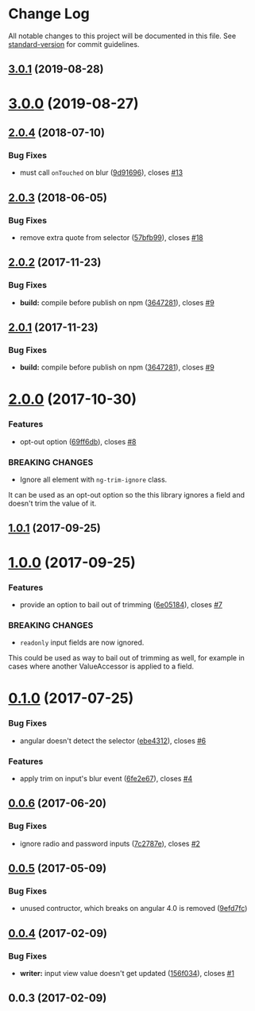 # Change Log

All notable changes to this project will be documented in this file. See [standard-version](https://github.com/conventional-changelog/standard-version) for commit guidelines.

<a name="3.0.1"></a>
## [3.0.1](https://github.com/khashayar/ng-trim-value-accessor/compare/v3.0.0...v3.0.1) (2019-08-28)



<a name="3.0.0"></a>
# [3.0.0](https://github.com/khashayar/ng-trim-value-accessor/compare/v2.0.4...v3.0.0) (2019-08-27)



<a name="2.0.4"></a>
## [2.0.4](https://github.com/khashayar/ng-trim-value-accessor/compare/v2.0.3...v2.0.4) (2018-07-10)


### Bug Fixes

* must call `onTouched` on blur ([9d91696](https://github.com/khashayar/ng-trim-value-accessor/commit/9d91696)), closes [#13](https://github.com/khashayar/ng-trim-value-accessor/issues/13)



<a name="2.0.3"></a>
## [2.0.3](https://github.com/khashayar/ng-trim-value-accessor/compare/v2.0.2...v2.0.3) (2018-06-05)


### Bug Fixes

* remove extra quote from selector ([57bfb99](https://github.com/khashayar/ng-trim-value-accessor/commit/57bfb99)), closes [#18](https://github.com/khashayar/ng-trim-value-accessor/issues/18)



<a name="2.0.2"></a>
## [2.0.2](https://github.com/khashayar/ng-trim-value-accessor/compare/v2.0.0...v2.0.2) (2017-11-23)


### Bug Fixes

* **build:** compile before publish on npm ([3647281](https://github.com/khashayar/ng-trim-value-accessor/commit/3647281)), closes [#9](https://github.com/khashayar/ng-trim-value-accessor/issues/9)



<a name="2.0.1"></a>
## [2.0.1](https://github.com/khashayar/ng-trim-value-accessor/compare/v2.0.0...v2.0.1) (2017-11-23)


### Bug Fixes

* **build:** compile before publish on npm ([3647281](https://github.com/khashayar/ng-trim-value-accessor/commit/3647281)), closes [#9](https://github.com/khashayar/ng-trim-value-accessor/issues/9)



<a name="2.0.0"></a>
# [2.0.0](https://github.com/khashayar/ng-trim-value-accessor/compare/v1.0.1...v2.0.0) (2017-10-30)


### Features

* opt-out option ([69ff6db](https://github.com/khashayar/ng-trim-value-accessor/commit/69ff6db)), closes [#8](https://github.com/khashayar/ng-trim-value-accessor/issues/8)


### BREAKING CHANGES

* Ignore all element with `ng-trim-ignore` class.

It can be used as an opt-out option so the this library ignores
a field and doesn't trim the value of it.



<a name="1.0.1"></a>
## [1.0.1](https://github.com/khashayar/ng-trim-value-accessor/compare/v1.0.0...v1.0.1) (2017-09-25)



<a name="1.0.0"></a>
# [1.0.0](https://github.com/khashayar/ng-trim-value-accessor/compare/v0.1.0...v1.0.0) (2017-09-25)


### Features

* provide an option to bail out of trimming ([6e05184](https://github.com/khashayar/ng-trim-value-accessor/commit/6e05184)), closes [#7](https://github.com/khashayar/ng-trim-value-accessor/issues/7)


### BREAKING CHANGES

* `readonly` input fields are now ignored.

This could be used as way to bail out of trimming as well, for
example in cases where another ValueAccessor is applied to a field.



<a name="0.1.0"></a>
# [0.1.0](https://github.com/khashayar/ng-trim-value-accessor/compare/v0.0.6...v0.1.0) (2017-07-25)


### Bug Fixes

* angular doesn't detect the selector ([ebe4312](https://github.com/khashayar/ng-trim-value-accessor/commit/ebe4312)), closes [#6](https://github.com/khashayar/ng-trim-value-accessor/issues/6)


### Features

* apply trim on input's blur event ([6fe2e67](https://github.com/khashayar/ng-trim-value-accessor/commit/6fe2e67)), closes [#4](https://github.com/khashayar/ng-trim-value-accessor/issues/4)



<a name="0.0.6"></a>
## [0.0.6](https://github.com/khashayar/ng-trim-value-accessor/compare/v0.0.5...v0.0.6) (2017-06-20)


### Bug Fixes

* ignore radio and password inputs ([7c2787e](https://github.com/khashayar/ng-trim-value-accessor/commit/7c2787e)), closes [#2](https://github.com/khashayar/ng-trim-value-accessor/issues/2)



<a name="0.0.5"></a>
## [0.0.5](https://github.com/khashayar/ng-trim-value-accessor/compare/v0.0.4...v0.0.5) (2017-05-09)


### Bug Fixes

* unused contructor, which breaks on angular 4.0 is removed ([9efd7fc](https://github.com/khashayar/ng-trim-value-accessor/commit/9efd7fc))



<a name="0.0.4"></a>
## [0.0.4](https://github.com/khashayar/ng-trim-value-accessor/compare/v0.0.3...v0.0.4) (2017-02-09)


### Bug Fixes

* **writer:** input view value doesn't get updated ([156f034](https://github.com/khashayar/ng-trim-value-accessor/commit/156f034)), closes [#1](https://github.com/khashayar/ng-trim-value-accessor/issues/1)



<a name="0.0.3"></a>
## 0.0.3 (2017-02-09)

